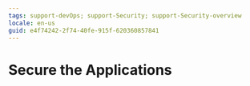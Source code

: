 ```yaml
---
tags: support-devOps; support-Security; support-Security-overview
locale: en-us
guid: e4f74242-2f74-40fe-915f-620360857841
---
```


# Secure the Applications

